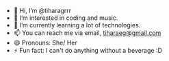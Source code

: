 - 👋 Hi, I’m @tiharagrrr
- 👀 I’m interested in coding and music.
- 🌱 I’m currently learning a lot of technologies.
- 📫 You can reach me via email, tiharaeg@gmail.com
- 😄 Pronouns: She/ Her
- ⚡ Fun fact: I can't do anything without a beverage :D

<!---
tiharagrrr/tiharagrrr is a ✨ special ✨ repository because its `README.md` (this file) appears on your GitHub profile.
You can click the Preview link to take a look at your changes.
--->
